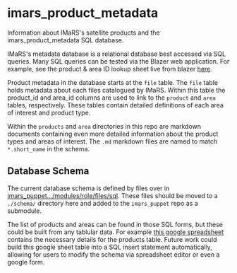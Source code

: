 # imars_product_metadata
Information about IMaRS's satellite products and the imars_product_metadata SQL database.

IMaRS's metadata database is a relational database best accessed via SQL queries.
Many SQL queries can be tested via the Blazer web application.
For example, see the product & area ID lookup sheet live from blazer [here](http://imars-physalis.marine.usf.edu:3000/dashboards/1-products-areas-lookup-sheet).

Product metadata in the database starts at the `file` table.
The `file` table holds metadata about each files catalogued by IMaRS.
Within this table the product_id and area_id columns are used to link to the `product` and `area` tables, respectively.
These tables contain detailed definitions of each area of interest and product type.

Within the `products` and `area` directories in this repo are markdown documents containing even more detailed information about the product types and areas of interest. 
The `.md` markdown files are named to match `*.short_name` in the schema.

## Database Schema
The current database schema is defined by files over in [imars_puppet.../modules/role/files/sql](https://github.com/USF-IMARS/imars_puppet/tree/8e9d0c34bb74dd8378421e879020ef01deb300a4/modules/role/files/sql).
These files should be moved to a `./schema/` directory here and added to the `imars_puppet` repo as a submodule.

The list of products and areas can be found in those SQL forms, but these could be built from any tablular data.
For example [this google spreadsheet](https://docs.google.com/spreadsheets/d/1PziC49plUUNcAEEN0SwSoHvmozx6aLIKRwxDjInKn4I/edit?usp=sharing) contains the necessary details for the products table. 
Future work could build this google sheet table into a SQL insert statement automatically, allowing for users to modify the schema via spreadsheet editor or even a google form.
